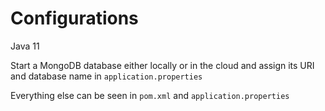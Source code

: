 # Configurations
Java 11  
  
Start a MongoDB database either locally or in the cloud and assign its URI and database name in `application.properties`  
  
Everything else can be seen in `pom.xml` and `application.properties`
